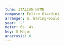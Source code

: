 ```yaml
---
tune: ITALIAN HYMN
composer: Felice Giardini
arranger: S. Baring-Gould
year: '-'
meter: 6s. 4s.
key: G Major
anacrusis: 0
---
```

